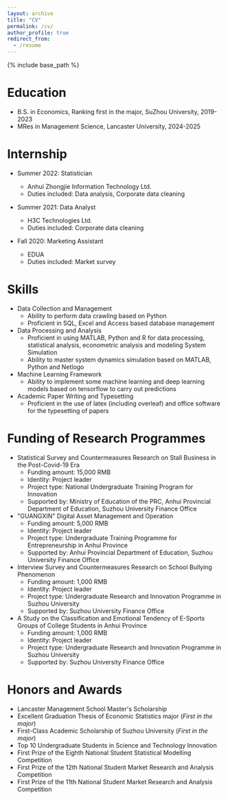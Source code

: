 ```yaml
---
layout: archive
title: "CV"
permalink: /cv/
author_profile: true
redirect_from:
  - /resume
---
```


{% include base_path %}

Education
======
* B.S. in Economics, Ranking first in the major, SuZhou University, 2019-2023
* MRes in Management Science, Lancaster University, 2024-2025

Internship
======
* Summer 2022: Statistician
  * Anhui Zhongjie Information Technology Ltd.
  * Duties included: Data analysis, Corporate data cleaning

* Summer 2021: Data Analyst
  * H3C Technologies Ltd.
  * Duties included: Corporate data cleaning
  
* Fall 2020: Marketing Assistant
  * EDUA
  * Duties included: Market survey

Skills
======
* Data Collection and Management
  * Ability to perform data crawling based on Python
  * Proficient in SQL, Excel and Access based database management
* Data Processing and Analysis
  * Proficient in using MATLAB, Python and R for data processing, statistical analysis, econometric analysis and modeling System Simulation
  * Ability to master system dynamics simulation based on MATLAB, Python and Netlogo
* Machine Learning Framework
  * Ability to implement some machine learning and deep learning models based on tensorflow to carry out predictions
* Academic Paper Writing and Typesetting
  * Proficient in the use of latex (including overleaf) and office software for the typesetting of papers

Funding of Research Programmes
======
* Statistical Survey and Countermeasures Research on Stall Business in the Post-Covid-19 Era
  * Funding amount: 15,000 RMB
  * Identity: Project leader
  * Project type: National Undergraduate Training Program for Innovation
  * Supported by: Ministry of Education of the PRC, Anhui Provincial Department of Education, Suzhou University Finance Office
* "GUANGXIN" Digital Asset Management and Operation
  * Funding amount: 5,000 RMB
  * Identity: Project leader
  * Project type: Undergraduate Training Programme for Entrepreneurship in Anhui Province
  * Supported by: Anhui Provincial Department of Education, Suzhou University Finance Office
* Interview Survey and Countermeasures Research on School Bullying Phenomenon
  * Funding amount: 1,000 RMB
  * Identity: Project leader
  * Project type: Undergraduate Research and Innovation Programme in Suzhou University
  * Supported by: Suzhou University Finance Office
* A Study on the Classification and Emotional Tendency of E-Sports Groups of College Students in Anhui Province
  * Funding amount: 1,000 RMB
  * Identity: Project leader
  * Project type: Undergraduate Research and Innovation Programme in Suzhou University
  * Supported by: Suzhou University Finance Office

Honors and Awards
======
* Lancaster Management School Master's Scholarship
* Excellent Graduation Thesis of Economic Statistics major (*First in the major*)
* First-Class Academic Scholarship of Suzhou University (*First in the major*)
* Top 10 Undergraduate Students in Science and Technology Innovation
* First Prize of the Eighth National Student Statistical Modelling Competition
* First Prize of the 12th National Student Market Research and Analysis Competition
* First Prize of the 11th National Student Market Research and Analysis Competition

